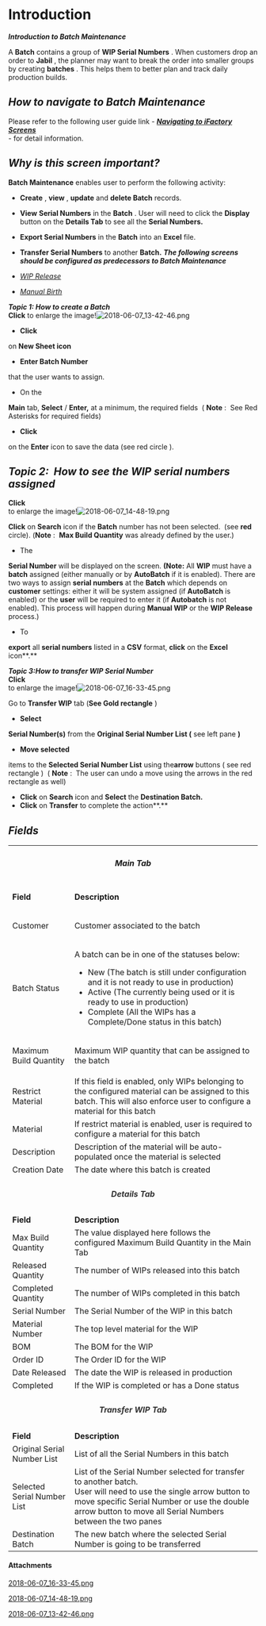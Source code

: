 # Introduction

***Introduction to Batch Maintenance***  

A 
**Batch** contains a group of **WIP Serial Numbers** . When customers drop an order to **Jabil** , the planner may want to break the order into smaller groups by creating **batches** . This helps them to better plan and track daily production builds.

## ***How to navigate to Batch Maintenance***  



Please refer to the following user guide link -
***[Navigating to iFactory Screens](/iFactory-JGP-MES/iFactory-JGP-MES-Home/iFactory-JGP-MS/CONTENT/Menu-Navigation/User-Guide-%2D-Navigating-to-iFactory-Groups-and-Screens.md)***  
- for detail information.


## ***Why is this screen important?***  


**Batch Maintenance** 
enables user to perform the following activity:
- **Create**
, **view** , **update** and **delete Batch** records.
- **View**
**Serial Numbers** in the **Batch** . User will need to click the **Display** button on the **Details Tab** to see all the **Serial Numbers.** 
- **Export Serial Numbers**
in the **Batch** into an **Excel** file.
- **Transfer Serial Numbers**
to another **Batch.** 
***The following screens should be configured as predecessors to Batch Maintenance***  

- *[WIP Release](/iFactory-JGP-MES/iFactory-JGP-MES-Home/iFactory-JGP-MS/CONTENT/General-Production/WIP-Release-%2D-Assembly.md)*

- *[Manual Birth](/iFactory-JGP-MES/iFactory-JGP-MES-Home/iFactory-JGP-MS/CONTENT/General-Production/Manual-Birth.md)*

***Topic 1: How to create a Batch***  
**Click** 
to enlarge the image!![2018-06-07_13-42-46.png](/.attachments/29918283.png)



- **Click**

on **New Sheet icon** 
- **Enter Batch Number**

that the user wants to assign.
- On the

**Main**  tab, **Select** / **Enter,** at a minimum, the required fields  (
**Note** :  See Red Asterisks for required fields)
- **Click**

on the **Enter** icon to save the data (see red circle
).


## ***Topic 2:  How to see the WIP serial numbers assigned***  



**Click**  
to enlarge the image!![2018-06-07_14-48-19.png](/.attachments/29918282.png)



**Click** 
on **Search**  icon if the **Batch** number has not been selected.  (see **red** 
circle). (**Note** 
:  **Max Build Quantity** was already defined by the user.)
- The

**Serial Number** will be displayed on the screen.
**(Note:** 
All 
**WIP** must have a **batch** assigned (either manually or by **AutoBatch** if it is enabled). There are two ways to assign **serial numbers** at the **Batch** which depends on **customer** settings: either it will be system assigned (if **AutoBatch** is enabled) or the **user** will be required to enter it (if **Autobatch** is not enabled). This process will happen during **Manual WIP** or the **WIP Release** process.)
- To

**export** all **serial numbers** listed in a **CSV**  format, **click** on the **Excel**  icon**.**  

***Topic 3:How to transfer WIP Serial Number***  
**Click**  
to enlarge the image!![2018-06-07_16-33-45.png](/.attachments/29918281.png)


Go to 
**Transfer WIP** tab (**See Gold rectangle** 
)
- **Select**

**Serial Number(s)** from the 
**Original Serial Number List (** see left pane
**)** 
- **Move selected**

items to the **Selected Serial Number List**  using the**arrow** buttons (
see red rectangle
)  (
**Note** 
:  The user can undo a move using the arrows in the red rectangle as well)

- **Click**
on **Search** icon and **Select** the **Destination Batch.** 
- **Click**
on **Transfer**  to complete the action**.** 

## ***Fields***  


<table class="confluenceTable"><colgroup><col /><col /></colgroup><tbody><tr><td colspan="2" class="confluenceTd"><h5 style="text-align: center;" id="UserGuideBatchMaintenance-MainTab"><strong>Main Tab</strong></h5></td></tr><tr><td class="highlight-grey confluenceTd" data-highlight-colour="grey"><p><strong>Field</strong></p></td><td class="highlight-grey confluenceTd" data-highlight-colour="grey"><p><strong>Description</strong></p></td></tr><tr><td class="confluenceTd"><p>Customer</p></td><td class="confluenceTd"><p>Customer associated to the batch</p></td></tr><tr><td colspan="1" class="confluenceTd">Batch Status</td><td colspan="1" class="confluenceTd"><p>A batch can be in one of the statuses below:</p><ul><li>New (The batch is still under configuration and it is not ready to use in production)</li><li>Active (The currently being used or it is ready to use in production)</li><li>Complete (All the WIPs has a Complete/Done status in this batch)</li></ul></td></tr><tr><td colspan="1" class="confluenceTd">Maximum Build Quantity</td><td colspan="1" class="confluenceTd"><p>Maximum WIP quantity that can be assigned to the batch</p></td></tr><tr><td colspan="1" class="confluenceTd">Restrict Material</td><td colspan="1" class="confluenceTd">If this field is enabled, only WIPs belonging to the configured material can be assigned to this batch. This will also enforce user to configure a material for this batch</td></tr><tr><td colspan="1" class="confluenceTd">Material</td><td colspan="1" class="confluenceTd">If restrict material is enabled, user is required to configure a material for this batch</td></tr><tr><td colspan="1" class="confluenceTd">Description</td><td colspan="1" class="confluenceTd">Description of the material will be auto-populated once the material is selected</td></tr><tr><td colspan="1" class="confluenceTd">Creation Date</td><td colspan="1" class="confluenceTd">The date where this batch is created</td></tr><tr><td colspan="2" class="confluenceTd"><h5 style="text-align: center;" id="UserGuideBatchMaintenance-DetailsTab"><span style="color: rgb(51,51,51);">Details Tab</span></h5></td></tr><tr><td class="highlight-grey confluenceTd" colspan="1" data-highlight-colour="grey"><strong>Field</strong></td><td class="highlight-grey confluenceTd" colspan="1" data-highlight-colour="grey"><strong>Description</strong></td></tr><tr><td colspan="1" class="confluenceTd">Max Build Quantity</td><td colspan="1" class="confluenceTd">The value displayed here follows the configured Maximum Build Quantity in the Main Tab</td></tr><tr><td colspan="1" class="confluenceTd">Released Quantity</td><td colspan="1" class="confluenceTd">The number of WIPs released into this batch</td></tr><tr><td colspan="1" class="confluenceTd">Completed Quantity</td><td colspan="1" class="confluenceTd">The number of WIPs completed in this batch</td></tr><tr><td colspan="1" class="confluenceTd">Serial Number</td><td colspan="1" class="confluenceTd">The Serial Number of the WIP in this batch</td></tr><tr><td colspan="1" class="confluenceTd">Material Number</td><td colspan="1" class="confluenceTd">The top level material for the WIP</td></tr><tr><td colspan="1" class="confluenceTd">BOM</td><td colspan="1" class="confluenceTd">The BOM for the WIP</td></tr><tr><td colspan="1" class="confluenceTd">Order ID</td><td colspan="1" class="confluenceTd">The Order ID for the WIP</td></tr><tr><td colspan="1" class="confluenceTd">Date Released</td><td colspan="1" class="confluenceTd">The date the WIP is released in production</td></tr><tr><td colspan="1" class="confluenceTd">Completed</td><td colspan="1" class="confluenceTd">If the WIP is completed or has a Done status</td></tr><tr><td colspan="2" class="confluenceTd"><h5 style="text-align: center;" id="UserGuideBatchMaintenance-TransferWIPTab"><span style="color: rgb(51,51,51);">Transfer WIP Tab</span></h5></td></tr><tr><td class="highlight-grey confluenceTd" colspan="1" data-highlight-colour="grey"><strong>Field</strong></td><td class="highlight-grey confluenceTd" colspan="1" data-highlight-colour="grey"><strong>Description</strong></td></tr><tr><td colspan="1" class="confluenceTd">Original Serial Number List</td><td colspan="1" class="confluenceTd">List of all the Serial Numbers in this batch</td></tr><tr><td colspan="1" class="confluenceTd">Selected Serial Number List</td><td colspan="1" class="confluenceTd">List of the Serial Number selected for transfer to another batch. <br />User will need to use the single arrow button to move specific Serial Number or use the double arrow button to move all Serial Numbers between the two panes</td></tr><tr><td colspan="1" class="confluenceTd">Destination Batch</td><td colspan="1" class="confluenceTd">The new batch where the selected Serial Number is going to be transferred</td></tr></tbody></table>





#### Attachments

[2018-06-07_16-33-45.png](/.attachments/29918281.png)
[2018-06-07_14-48-19.png](/.attachments/29918282.png)
[2018-06-07_13-42-46.png](/.attachments/29918283.png)
